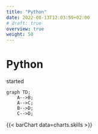 ```yaml
---
title: "Python"
date: 2022-08-13T12:03:59+02:00
# draft: true
overview: true
weight: 50
---
```


# Python

started

```mermaid
graph TD;
    A-->B;
    A-->C;
    B-->D;
    C-->D;
```

<!-- {{< chart data=charts.example >}} -->
{{< barChart data=charts.skills >}}